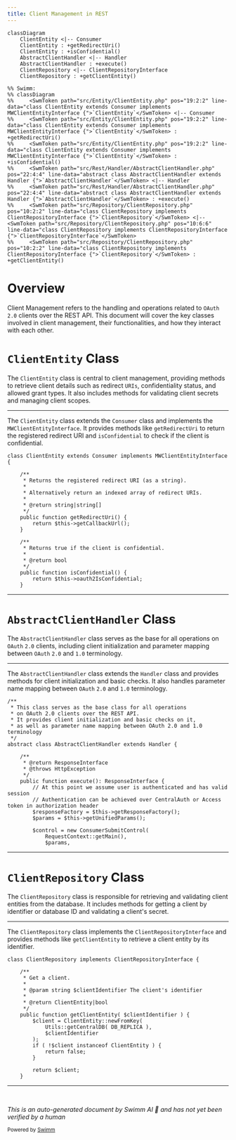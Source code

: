 ```yaml
---
title: Client Management in REST
---
```

```mermaid
classDiagram
    ClientEntity <|-- Consumer
    ClientEntity : +getRedirectUri()
    ClientEntity : +isConfidential()
    AbstractClientHandler <|-- Handler
    AbstractClientHandler : +execute()
    ClientRepository <|-- ClientRepositoryInterface
    ClientRepository : +getClientEntity()

%% Swimm:
%% classDiagram
%%     <SwmToken path="src/Entity/ClientEntity.php" pos="19:2:2" line-data="class ClientEntity extends Consumer implements MWClientEntityInterface {">`ClientEntity`</SwmToken> <|-- Consumer
%%     <SwmToken path="src/Entity/ClientEntity.php" pos="19:2:2" line-data="class ClientEntity extends Consumer implements MWClientEntityInterface {">`ClientEntity`</SwmToken> : +getRedirectUri()
%%     <SwmToken path="src/Entity/ClientEntity.php" pos="19:2:2" line-data="class ClientEntity extends Consumer implements MWClientEntityInterface {">`ClientEntity`</SwmToken> : +isConfidential()
%%     <SwmToken path="src/Rest/Handler/AbstractClientHandler.php" pos="22:4:4" line-data="abstract class AbstractClientHandler extends Handler {">`AbstractClientHandler`</SwmToken> <|-- Handler
%%     <SwmToken path="src/Rest/Handler/AbstractClientHandler.php" pos="22:4:4" line-data="abstract class AbstractClientHandler extends Handler {">`AbstractClientHandler`</SwmToken> : +execute()
%%     <SwmToken path="src/Repository/ClientRepository.php" pos="10:2:2" line-data="class ClientRepository implements ClientRepositoryInterface {">`ClientRepository`</SwmToken> <|-- <SwmToken path="src/Repository/ClientRepository.php" pos="10:6:6" line-data="class ClientRepository implements ClientRepositoryInterface {">`ClientRepositoryInterface`</SwmToken>
%%     <SwmToken path="src/Repository/ClientRepository.php" pos="10:2:2" line-data="class ClientRepository implements ClientRepositoryInterface {">`ClientRepository`</SwmToken> : +getClientEntity()
```

# Overview

Client Management refers to the handling and operations related to <SwmToken path="src/Rest/Handler/AbstractClientHandler.php" pos="18:5:5" line-data=" * on OAuth 2.0 clients over the REST API.">`OAuth`</SwmToken> <SwmToken path="src/Rest/Handler/AbstractClientHandler.php" pos="18:7:9" line-data=" * on OAuth 2.0 clients over the REST API.">`2.0`</SwmToken> clients over the REST API. This document will cover the key classes involved in client management, their functionalities, and how they interact with each other.

# <SwmToken path="src/Entity/ClientEntity.php" pos="19:2:2" line-data="class ClientEntity extends Consumer implements MWClientEntityInterface {">`ClientEntity`</SwmToken> Class

The <SwmToken path="src/Entity/ClientEntity.php" pos="19:2:2" line-data="class ClientEntity extends Consumer implements MWClientEntityInterface {">`ClientEntity`</SwmToken> class is central to client management, providing methods to retrieve client details such as redirect <SwmToken path="src/Entity/ClientEntity.php" pos="24:17:17" line-data="	 * Alternatively return an indexed array of redirect URIs.">`URIs`</SwmToken>, confidentiality status, and allowed grant types. It also includes methods for validating client secrets and managing client scopes.

<SwmSnippet path="/src/Entity/ClientEntity.php" line="19">

---

The <SwmToken path="src/Entity/ClientEntity.php" pos="19:2:2" line-data="class ClientEntity extends Consumer implements MWClientEntityInterface {">`ClientEntity`</SwmToken> class extends the <SwmToken path="src/Entity/ClientEntity.php" pos="19:6:6" line-data="class ClientEntity extends Consumer implements MWClientEntityInterface {">`Consumer`</SwmToken> class and implements the <SwmToken path="src/Entity/ClientEntity.php" pos="19:10:10" line-data="class ClientEntity extends Consumer implements MWClientEntityInterface {">`MWClientEntityInterface`</SwmToken>. It provides methods like <SwmToken path="src/Entity/ClientEntity.php" pos="28:5:5" line-data="	public function getRedirectUri() {">`getRedirectUri`</SwmToken> to return the registered redirect URI and <SwmToken path="src/Entity/ClientEntity.php" pos="37:5:5" line-data="	public function isConfidential() {">`isConfidential`</SwmToken> to check if the client is confidential.

```hack
class ClientEntity extends Consumer implements MWClientEntityInterface {

	/**
	 * Returns the registered redirect URI (as a string).
	 *
	 * Alternatively return an indexed array of redirect URIs.
	 *
	 * @return string|string[]
	 */
	public function getRedirectUri() {
		return $this->getCallbackUrl();
	}

	/**
	 * Returns true if the client is confidential.
	 *
	 * @return bool
	 */
	public function isConfidential() {
		return $this->oauth2IsConfidential;
	}
```

---

</SwmSnippet>

# <SwmToken path="src/Rest/Handler/AbstractClientHandler.php" pos="22:4:4" line-data="abstract class AbstractClientHandler extends Handler {">`AbstractClientHandler`</SwmToken> Class

The <SwmToken path="src/Rest/Handler/AbstractClientHandler.php" pos="22:4:4" line-data="abstract class AbstractClientHandler extends Handler {">`AbstractClientHandler`</SwmToken> class serves as the base for all operations on <SwmToken path="src/Rest/Handler/AbstractClientHandler.php" pos="18:5:5" line-data=" * on OAuth 2.0 clients over the REST API.">`OAuth`</SwmToken> <SwmToken path="src/Rest/Handler/AbstractClientHandler.php" pos="18:7:9" line-data=" * on OAuth 2.0 clients over the REST API.">`2.0`</SwmToken> clients, including client initialization and parameter mapping between <SwmToken path="src/Rest/Handler/AbstractClientHandler.php" pos="18:5:5" line-data=" * on OAuth 2.0 clients over the REST API.">`OAuth`</SwmToken> <SwmToken path="src/Rest/Handler/AbstractClientHandler.php" pos="18:7:9" line-data=" * on OAuth 2.0 clients over the REST API.">`2.0`</SwmToken> and <SwmToken path="src/Rest/Handler/AbstractClientHandler.php" pos="20:25:27" line-data=" * as well as parameter name mapping between OAuth 2.0 and 1.0 terminology">`1.0`</SwmToken> terminology.

<SwmSnippet path="/src/Rest/Handler/AbstractClientHandler.php" line="16">

---

The <SwmToken path="src/Rest/Handler/AbstractClientHandler.php" pos="22:4:4" line-data="abstract class AbstractClientHandler extends Handler {">`AbstractClientHandler`</SwmToken> class extends the <SwmToken path="src/Rest/Handler/AbstractClientHandler.php" pos="22:8:8" line-data="abstract class AbstractClientHandler extends Handler {">`Handler`</SwmToken> class and provides methods for client initialization and basic checks. It also handles parameter name mapping between <SwmToken path="src/Rest/Handler/AbstractClientHandler.php" pos="18:5:5" line-data=" * on OAuth 2.0 clients over the REST API.">`OAuth`</SwmToken> <SwmToken path="src/Rest/Handler/AbstractClientHandler.php" pos="18:7:9" line-data=" * on OAuth 2.0 clients over the REST API.">`2.0`</SwmToken> and <SwmToken path="src/Rest/Handler/AbstractClientHandler.php" pos="20:25:27" line-data=" * as well as parameter name mapping between OAuth 2.0 and 1.0 terminology">`1.0`</SwmToken> terminology.

```hack
/**
 * This class serves as the base class for all operations
 * on OAuth 2.0 clients over the REST API.
 * It provides client initialization and basic checks on it,
 * as well as parameter name mapping between OAuth 2.0 and 1.0 terminology
 */
abstract class AbstractClientHandler extends Handler {

	/**
	 * @return ResponseInterface
	 * @throws HttpException
	 */
	public function execute(): ResponseInterface {
		// At this point we assume user is authenticated and has valid session
		// Authentication can be achieved over CentralAuth or Access token in authorization header
		$responseFactory = $this->getResponseFactory();
		$params = $this->getUnifiedParams();

		$control = new ConsumerSubmitControl(
			RequestContext::getMain(),
			$params,
```

---

</SwmSnippet>

# <SwmToken path="src/Repository/ClientRepository.php" pos="10:2:2" line-data="class ClientRepository implements ClientRepositoryInterface {">`ClientRepository`</SwmToken> Class

The <SwmToken path="src/Repository/ClientRepository.php" pos="10:2:2" line-data="class ClientRepository implements ClientRepositoryInterface {">`ClientRepository`</SwmToken> class is responsible for retrieving and validating client entities from the database. It includes methods for getting a client by identifier or database ID and validating a client's secret.

<SwmSnippet path="/src/Repository/ClientRepository.php" line="10">

---

The <SwmToken path="src/Repository/ClientRepository.php" pos="10:2:2" line-data="class ClientRepository implements ClientRepositoryInterface {">`ClientRepository`</SwmToken> class implements the <SwmToken path="src/Repository/ClientRepository.php" pos="10:6:6" line-data="class ClientRepository implements ClientRepositoryInterface {">`ClientRepositoryInterface`</SwmToken> and provides methods like <SwmToken path="src/Repository/ClientRepository.php" pos="19:5:5" line-data="	public function getClientEntity( $clientIdentifier ) {">`getClientEntity`</SwmToken> to retrieve a client entity by its identifier.

```hack
class ClientRepository implements ClientRepositoryInterface {

	/**
	 * Get a client.
	 *
	 * @param string $clientIdentifier The client's identifier
	 *
	 * @return ClientEntity|bool
	 */
	public function getClientEntity( $clientIdentifier ) {
		$client = ClientEntity::newFromKey(
			Utils::getCentralDB( DB_REPLICA ),
			$clientIdentifier
		);
		if ( !$client instanceof ClientEntity ) {
			return false;
		}

		return $client;
	}
```

---

</SwmSnippet>

&nbsp;

*This is an auto-generated document by Swimm AI 🌊 and has not yet been verified by a human*

<SwmMeta version="3.0.0" repo-id="Z2l0aHViJTNBJTNBbWVkaWF3aWtpLWV4dGVuc2lvbnMtT0F1dGglM0ElM0FTd2ltbS1EZW1v" repo-name="mediawiki-extensions-OAuth"><sup>Powered by [Swimm](/)</sup></SwmMeta>
